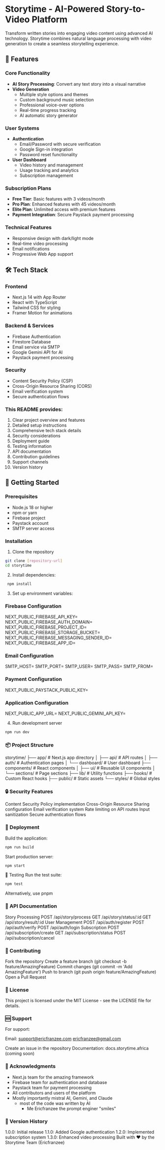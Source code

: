 # Storytime - AI-Powered Story-to-Video Platform

Transform written stories into engaging video content using advanced AI technology. Storytime combines natural language processing with video generation to create a seamless storytelling experience.

## 🌟 Features

### Core Functionality
- **AI Story Processing**: Convert any text story into a visual narrative
- **Video Generation**
  - Multiple style options and themes
  - Custom background music selection
  - Professional voice-over options
  - Real-time progress tracking
  - AI automatic story generator

### User Systems
- **Authentication**
  - Email/Password with secure verification
  - Google Sign-in integration
  - Password reset functionality
- **User Dashboard**
  - Video history and management
  - Usage tracking and analytics
  - Subscription management

### Subscription Plans
- **Free Tier**: Basic features with 3 videos/month
- **Pro Plan**: Enhanced features with 45 videos/month
- **Elite Plan**: Unlimited access with premium features
- **Payment Integration**: Secure Paystack payment processing

### Technical Features
- Responsive design with dark/light mode
- Real-time video processing
- Email notifications
- Progressive Web App support

## 🛠️ Tech Stack

### Frontend
- Next.js 14 with App Router
- React with TypeScript
- Tailwind CSS for styling
- Framer Motion for animations

### Backend & Services
- Firebase Authentication
- Firestore Database
- Email service via SMTP
- Google Gemini API for AI
- Paystack payment processing

### Security
- Content Security Policy (CSP)
- Cross-Origin Resource Sharing (CORS)
- Email verification system
- Secure authentication flows

### This README provides:
1. Clear project overview and features
2. Detailed setup instructions
3. Comprehensive tech stack details
4. Security considerations
5. Deployment guide
6. Testing information
7. API documentation
8. Contribution guidelines
9. Support channels
10. Version history

## 🚀 Getting Started

### Prerequisites
- Node.js 18 or higher
- npm or yarn
- Firebase project
- Paystack account
- SMTP server access

### Installation
1. Clone the repository
```bash
git clone [repository-url]
cd storytime
```

2. Install dependencies:
```bash
 npm install 
 ```

3. Set up environment variables:

### Firebase Configuration
NEXT_PUBLIC_FIREBASE_API_KEY=
NEXT_PUBLIC_FIREBASE_AUTH_DOMAIN=
NEXT_PUBLIC_FIREBASE_PROJECT_ID=
NEXT_PUBLIC_FIREBASE_STORAGE_BUCKET=
NEXT_PUBLIC_FIREBASE_MESSAGING_SENDER_ID=
NEXT_PUBLIC_FIREBASE_APP_ID=

### Email Configuration
SMTP_HOST=
SMTP_PORT=
SMTP_USER=
SMTP_PASS=
SMTP_FROM=

### Payment Configuration
NEXT_PUBLIC_PAYSTACK_PUBLIC_KEY=

### Application Configuration
NEXT_PUBLIC_APP_URL=
NEXT_PUBLIC_GEMINI_API_KEY=

4. Run development server
```bash
npm run dev
```

### 📦 Project Structure

storytime/
├── app/                # Next.js app directory
│   ├── api/           # API routes
│   ├── auth/          # Authentication pages
│   └── dashboard/     # User dashboard
├── components/        # React components
│   ├── ui/           # Reusable UI components
│   └── sections/     # Page sections
├── lib/              # Utility functions
├── hooks/            # Custom React hooks
├── public/           # Static assets
└── styles/          # Global styles

### 🔒 Security Features
Content Security Policy implementation
Cross-Origin Resource Sharing configuration
Email verification system
Rate limiting on API routes
Input sanitization
Secure authentication flows

### 🚀 Deployment

Build the application:
```bash
npm run build
```
Start production server:
```bash
npm start
```

🧪 Testing
Run the test suite:
```bash
npm test
```
Alternatively, use pnpm

### 📝 API Documentation

Story Processing
POST /api/story/process
GET /api/story/status/:id
GET /api/story/result/:id
User Management
POST /api/auth/register
POST /api/auth/verify
POST /api/auth/login
Subscription
POST /api/subscription/create
GET /api/subscription/status
POST /api/subscription/cancel

### 🤝 Contributing
Fork the repository
Create a feature branch (git checkout -b feature/AmazingFeature)
Commit changes (git commit -m 'Add AmazingFeature')
Push to branch (git push origin feature/AmazingFeature)
Open a Pull Request

### 📄 License
This project is licensed under the MIT License - see the LICENSE file for details.

### 🆘 Support
For support:

Email: support@ericfranzee.com
        ericfranzee@gmail.com

Create an issue in the repository
Documentation: docs.storytime.africa (coming soon)

### 🙏 Acknowledgments
- Next.js team for the amazing framework
- Firebase team for authentication and database
- Paystack team for payment processing
- All contributors and users of the platform
- Mostly importantly mistral AI, Gemini, and Claude
    - most of the code was written by AI 
        - Me Ericfranzee the prompt enginer "smiles"

### 🔄 Version History
1.0.0: Initial release
1.1.0: Added Google authentication
1.2.0: Implemented subscription system
1.3.0: Enhanced video processing
Built with ❤️ by the Storytime Team (Ericfranzee)

